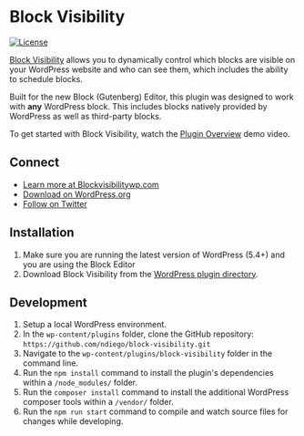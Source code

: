 # Block Visibility

[![License](https://img.shields.io/badge/license-GPL--2.0%2B-green.svg)](https://github.com/ndiego/block-visibility/blob/master/LICENSE.txt)

[Block Visibility](https://wordpress.org/plugins/block-visibility/) allows you to dynamically control which blocks are visible on your WordPress website and who can see them, which includes the ability to schedule blocks.

Built for the new Block (Gutenberg) Editor, this plugin was designed to work with **any** WordPress block. This includes blocks natively provided by WordPress as well as third-party blocks.

To get started with Block Visibility, watch the [Plugin Overview](https://www.youtube.com/watch?v=DdDwQCE7RNE) demo video.

## Connect
- [Learn more at Blockvisibilitywp.com](https://www.blockvisibilitywp.com/)
- [Download on WordPress.org](https://wordpress.org/plugins/block-visibility/)
- [Follow on Twitter](https://twitter.com/BlockVisibility)

## Installation

1. Make sure you are running the latest version of WordPress (5.4+) and you are using the Block Editor
2. Download Block Visibility from the [WordPress plugin directory](https://wordpress.org/plugins/block-visibility/).

## Development

1. Setup a local WordPress environment.
2. In the `wp-content/plugins` folder, clone the GitHub repository: `https://github.com/ndiego/block-visibility.git`
3. Navigate to the `wp-content/plugins/block-visibility` folder in the command line.
4. Run the `npm install` command to install the plugin's dependencies within a `/node_modules/` folder.
5. Run the `composer install` command to install the additional WordPress composer tools within a `/vendor/` folder.
5. Run the `npm run start` command to compile and watch source files for changes while developing.
